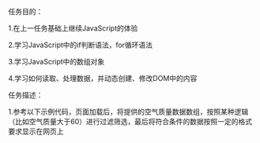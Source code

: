 ﻿任务目的：

  1.在上一任务基础上继续JavaScript的体验

  2.学习JavaScript中的if判断语法，for循环语法

  3.学习JavaScript中的数组对象

  4.学习如何读取、处理数据，并动态创建、修改DOM中的内容

任务描述：

  1.参考以下示例代码，页面加载后，将提供的空气质量数据数组，按照某种逻辑（比如空气质量大于60）进行过滤筛选，最后将符合条件的数据按照一定的格式要求显示在网页上